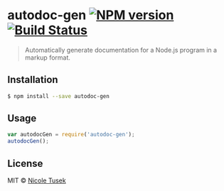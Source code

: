 # autodoc-gen [![NPM version](https://badge.fury.io/js/autodoc-gen.svg)](https://npmjs.org/package/autodoc-gen) [![Build Status](https://travis-ci.org/nicolsek/autodoc-gen.svg?branch=master)](https://travis-ci.org/nicolsek/autodoc-gen)

> Automatically generate documentation for a Node.js program in a markup format.

## Installation

```sh
$ npm install --save autodoc-gen
```

## Usage

```js
var autodocGen = require('autodoc-gen');
autodocGen();
```

## License

MIT © [Nicole Tusek](https://github.com/nicolsek)
